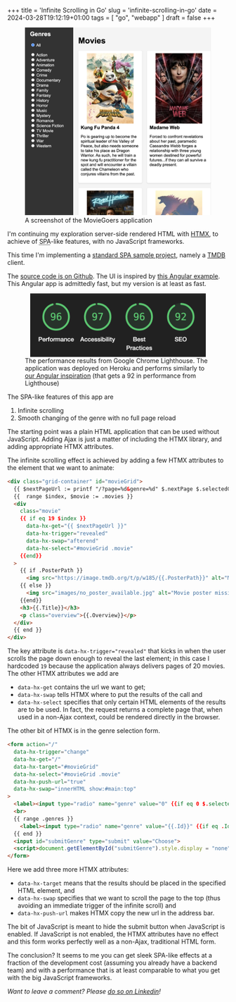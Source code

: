+++
title = 'Infinite Scrolling in Go'
slug = 'infinite-scrolling-in-go'
date = 2024-03-28T19:12:19+01:00
tags = [
    "go",
    "webapp"
]
draft = false
+++

<figure>
  <img src="screenshot.png" alt="A screenshot of the MovieGoers application">
  <figcaption>A screenshot of the MovieGoers application</figcaption>
</figure>


I'm continuing my exploration server-side rendered HTML with [HTMX](https://htmx.org/ "&lt;&#x2F;&gt; htmx - high power tools for html"), to achieve of <abbr title="Single-Page Application">SPA</abbr>-like features, with no JavaScript frameworks.

This time I'm implementing a [standard SPA sample project](https://github.com/tastejs/movies/blob/main/spec.md "movies/spec.md at main · tastejs/movies · GitHub"), namely a [TMDB](https://www.themoviedb.org/ "The Movie Database (TMDB)") client.

The [source code is on Github](https://github.com/xpmatteo/moviegoers "GitHub - xpmatteo/moviegoers: An experiment in delivering a very fast webapp with HTMX").  The UI is inspired by [this Angular example](https://angular-movies-a12d3.web.app/list/category/popular "HubMovies").  This Angular app is admittedly fast, but my version is at least as fast.


<figure>
  <img src="performance.png" alt="A screenshot of the Google Chrome Lighthouse performance results" width="400" style="margin:auto; display:block">
  <figcaption>The performance results from Google Chrome Lighthouse. The application was deployed on Heroku and performs similarly to <a href="https://angular-movies-a12d3.web.app/list/category/popular">our Angular inspiration</a> (that gets a 92 in performance from Lighthouse)</figcaption>
</figure>


The SPA-like features of this app are 
1. Infinite scrolling
2. Smooth changing of the genre with no full page reload

The starting point was a plain HTML application that can be used without JavaScript.  Adding Ajax is just a matter of including the HTMX library, and adding appropriate HTMX attributes.  

The infinite scrolling effect is achieved by adding a few HTMX attributes to the element that we want to animate:

```html
<div class="grid-container" id="movieGrid">
  {{ $nextPageUrl := printf "/?page=%d&genre=%d" $.nextPage $.selectedGenre }}
  {{  range $index, $movie := .movies }}
  <div
    class="movie"
    {{ if eq 19 $index }}
      data-hx-get="{{ $nextPageUrl }}"
      data-hx-trigger="revealed"
      data-hx-swap="afterend"
      data-hx-select="#movieGrid .movie"
    {{end}}
  >
    {{ if .PosterPath }}
      <img src="https://image.tmdb.org/t/p/w185/{{.PosterPath}}" alt="Movie poster">
    {{ else }}
      <img src="images/no_poster_available.jpg" alt="Movie poster missing">
    {{end}}
    <h3>{{.Title}}</h3>
    <p class="overview">{{.Overview}}</p>
  </div>
  {{ end }}
</div>
```
The key attribute is `data-hx-trigger="revealed"` that kicks in when the user scrolls the page down enough to reveal the last element; in this case I hardcoded `19` because the application always delivers pages of 20 movies.  The other HTMX attributes we add are
* `data-hx-get` contains the url we want to get;
* `data-hx-swap` tells HTMX where to put the results of the call and
* `data-hx-select` specifies that only certain HTML elements of the results are to be used.  In fact, the request returns a complete page that, when used in a non-Ajax context, could be rendered directly in the browser.

The other bit of HTMX is in the genre selection form.
```html
<form action="/"
  data-hx-trigger="change"
  data-hx-get="/"
  data-hx-target="#movieGrid"
  data-hx-select="#movieGrid .movie"
  data-hx-push-url="true"
  data-hx-swap="innerHTML show:#main:top"
>
  <label><input type="radio" name="genre" value="0" {{if eq 0 $.selectedGenre}} checked="checked" {{end}}> All</label><br>
  <br>
  {{ range .genres }}
    <label><input type="radio" name="genre" value="{{.Id}}" {{if eq .Id $.selectedGenre}} checked="checked" {{end}}> {{.Name}}</label><br>
  {{ end }}
  <input id="submitGenre" type="submit" value="Choose">
  <script>document.getElementById("submitGenre").style.display = "none"</script>
</form>
```
Here we add three more HTMX attributes:
* `data-hx-target` means that the results should be placed in the specified HTML element, and
* `data-hx-swap` specifies that we want to scroll the page to the top (thus avoiding an immediate trigger of the infinite scroll) and
* `data-hx-push-url` makes HTMX copy the new url in the address bar.

The bit of JavaScript is meant to hide the submit button when JavaScript is enabled. If JavaScript is not enabled, the HTMX attributes have no effect and this form works perfectly well as a non-Ajax, traditional HTML form.  

The conclusion?  It seems to me you can get sleek SPA-like effects at a fraction of the development cost (assuming you already have a backend team) and with a  performance that is at least comparable to what you get with the big JavaScript frameworks.

*Want to leave a comment? Please [do so on Linkedin](https://www.linkedin.com/posts/matteovaccari_infinite-scrolling-in-go-activity-7179207369359253506-xEj0?utm_source=share&amp;utm_medium=member_desktop "Matteo Vaccari on LinkedIn: Infinite Scrolling in Go")!*
